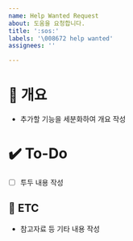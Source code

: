 ```yaml
---
name: Help Wanted Request
about: 도움을 요청합니다.
title: ':sos:'
labels: '\008672 help wanted'
assignees: ''

---
```


# 📝 개요
- 추가할 기능을 세분화하여 개요 작성

# ✔️ To-Do
- [ ] 투두 내용 작성

## 👀 ETC
- 참고자료 등 기타 내용 작성